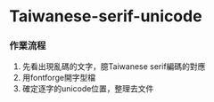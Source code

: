 # Taiwanese-serif-unicode

### 作業流程
1. 先看出現亂碼的文字，臆Taiwanese serif編碼的對應
2. 用fontforge開字型檔
3. 確定逐字的unicode位置，整理去文件
